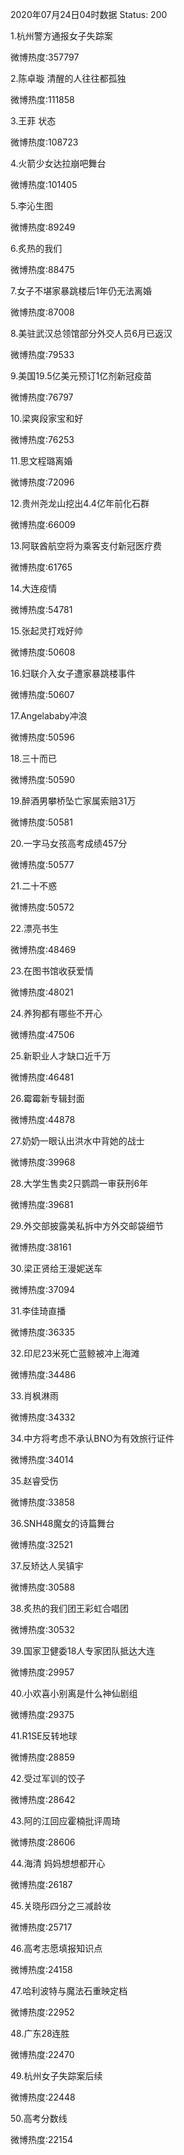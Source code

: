 2020年07月24日04时数据
Status: 200

1.杭州警方通报女子失踪案

微博热度:357797

2.陈卓璇 清醒的人往往都孤独

微博热度:111858

3.王菲 状态

微博热度:108723

4.火箭少女达拉崩吧舞台

微博热度:101405

5.李沁生图

微博热度:89249

6.炙热的我们

微博热度:88475

7.女子不堪家暴跳楼后1年仍无法离婚

微博热度:87008

8.美驻武汉总领馆部分外交人员6月已返汉

微博热度:79533

9.美国19.5亿美元预订1亿剂新冠疫苗

微博热度:76797

10.梁爽段家宝和好

微博热度:76253

11.思文程璐离婚

微博热度:72096

12.贵州尧龙山挖出4.4亿年前化石群

微博热度:66009

13.阿联酋航空将为乘客支付新冠医疗费

微博热度:61765

14.大连疫情

微博热度:54781

15.张起灵打戏好帅

微博热度:50608

16.妇联介入女子遭家暴跳楼事件

微博热度:50607

17.Angelababy冲浪

微博热度:50596

18.三十而已

微博热度:50590

19.醉酒男攀桥坠亡家属索赔31万

微博热度:50581

20.一字马女孩高考成绩457分

微博热度:50577

21.二十不惑

微博热度:50572

22.漂亮书生

微博热度:48469

23.在图书馆收获爱情

微博热度:48021

24.养狗都有哪些不开心

微博热度:47506

25.新职业人才缺口近千万

微博热度:46481

26.霉霉新专辑封面

微博热度:44878

27.奶奶一眼认出洪水中背她的战士

微博热度:39968

28.大学生售卖2只鹦鹉一审获刑6年

微博热度:39681

29.外交部披露美私拆中方外交邮袋细节

微博热度:38161

30.梁正贤给王漫妮送车

微博热度:37094

31.李佳琦直播

微博热度:36335

32.印尼23米死亡蓝鲸被冲上海滩

微博热度:34486

33.肖枫淋雨

微博热度:34332

34.中方将考虑不承认BNO为有效旅行证件

微博热度:34014

35.赵睿受伤

微博热度:33858

36.SNH48魔女的诗篇舞台

微博热度:32521

37.反矫达人吴镇宇

微博热度:30588

38.炙热的我们团王彩虹合唱团

微博热度:30532

39.国家卫健委18人专家团队抵达大连

微博热度:29957

40.小欢喜小别离是什么神仙剧组

微博热度:29375

41.R1SE反转地球

微博热度:28859

42.受过军训的饺子

微博热度:28642

43.阿的江回应霍楠批评周琦

微博热度:28606

44.海清 妈妈想想都开心

微博热度:26187

45.关晓彤四分之三减龄妆

微博热度:25717

46.高考志愿填报知识点

微博热度:24158

47.哈利波特与魔法石重映定档

微博热度:22952

48.广东28连胜

微博热度:22470

49.杭州女子失踪案后续

微博热度:22448

50.高考分数线

微博热度:22154

